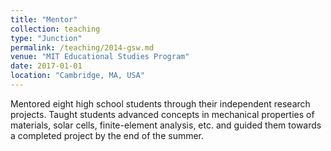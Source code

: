 ```yaml
---
title: "Mentor"
collection: teaching
type: "Junction"
permalink: /teaching/2014-gsw.md
venue: "MIT Educational Studies Program"
date: 2017-01-01
location: "Cambridge, MA, USA"
---
```


Mentored eight high school students through their independent research projects. Taught students advanced concepts in mechanical properties of materials, solar cells, finite-element analysis, etc. and guided them towards a completed project by the end of the summer.

